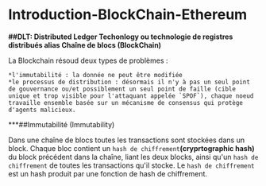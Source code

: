 # Introduction-BlockChain-Ethereum

__##DLT: Distributed Ledger Techonlogy ou technologie de registres distribués alias Chaîne de blocs (BlockChain)__

La Blockchain résoud deux types de problèmes : 

    *l'immutabilité : la donnée ne peut être modifiée
    *le processus de distribution : désormais il n'y à pas un seul point de gouvernance ou/et possiblement un seul point de faille (cible unique et trop visible pour l'attaquant appelée `SPOF`), chaque noeud travaille ensemble basée sur un mécanisme de consensus qui protège d'agents malicieux.

***##Immutabilité (Immutability)

Dans une chaîne de blocs toutes les transactions sont stockées dans un block. Chaque bloc contient un `hash de chiffrement`**(cryprtographic hash)** du block précédent dans la chaîne, liant les deux blocks, ainsi qu'un `hash de chiffrement` de toutes les transactions qu'il stocke.
Le `hash de chiffrement` est un hash produit par une fonction de hash de chiffrement.

